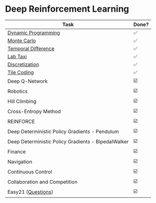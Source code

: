 # Deep Reinforcement Learning

| Task                                                         | Done? |
| ------------------------------------------------------------ | ----- |
| [Dynamic Programming](https://github.com/andy1li/udacity-reinforcement/blob/main/dynamic-programming/Dynamic_Programming.ipynb) | ✅     |
| [Monte Carlo](https://github.com/andy1li/udacity-reinforcement/blob/main/monte-carlo/Monte_Carlo.ipynb) | ✅     |
| [Temporal Difference](https://github.com/andy1li/udacity-reinforcement/blob/main/temporal-difference/Temporal_Difference.ipynb) | ✅     |
| [Lab Taxi](https://github.com/andy1li/udacity-reinforcement/blob/main/lab-taxi/agent.py) | ✅     |
| [Discretization](https://github.com/andy1li/udacity-reinforcement/blob/main/discretization/Discretization.ipynb) | ✅     |
| [Tile Coding](https://github.com/andy1li/udacity-reinforcement/blob/main/tile-coding/Tile_Coding.ipynb) | ✅     |
| Deep Q-Network                                               | ☑️     |
| Robotics                                                     | ☑️     |
| Hill Climbing                                                | ☑️     |
| Cross-Entropy Method                                         | ☑️     |
| REINFORCE                                                    | ☑️     |
| Deep Deterministic Policy Gradients - Pendulum               | ☑️     |
| Deep Deterministic Policy Gradients - BipedalWalker          | ☑️     |
| Finance                                                      | ☑️     |
| Navigation                                                   | ☑️     |
| Continuous Control                                           | ☑️     |
| Collaboration and Competition                                | ☑️     |
| Easy21 ([Questions](https://www.davidsilver.uk/wp-content/uploads/2020/03/Easy21-Johannes.pdf)) | ☑️     |

